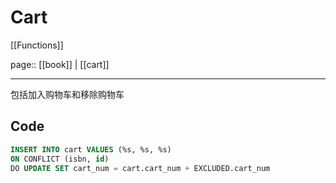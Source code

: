 # Cart

[[Functions]]

page:: [[book]] | [[cart]]

---

包括加入购物车和移除购物车

## Code

```sql
INSERT INTO cart VALUES (%s, %s, %s)
ON CONFLICT (isbn, id)
DO UPDATE SET cart_num = cart.cart_num + EXCLUDED.cart_num
```

